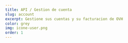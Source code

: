 ```yaml
---
title: API / Gestion de cuenta
slug: account
excerpt: Gestione sus cuentas y su facturacion de OVH
color: grey
img: icone-user.png
order: 1
---
```

